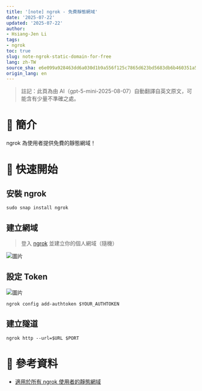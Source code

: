 ```yaml
---
title: '[note] ngrok - 免費靜態網域'
date: '2025-07-22'
updated: '2025-07-22'
author:
- Hsiang-Jen Li
tags:
- ngrok
toc: true
slug: note-ngrok-static-domain-for-free
lang: zh-TW
source_sha: e6e099a928463dd6a030d1b9a556f125c7865d623bd5683db6b460351a5e12b5
origin_lang: en
---
```


> 註記：此頁為由 AI（gpt-5-mini-2025-08-07）自動翻譯自英文原文，可能含有少量不準確之處。

# 📌 簡介

ngrok 為使用者提供免費的靜態網域！

<!-- more -->

# 🚀 快速開始

## 安裝 ngrok

```shell
sudo snap install ngrok
```

## 建立網域

> 登入 [ngrok](https://dashboard.ngrok.com/login) 並建立你的個人網域（隨機）

![圖片](https://hackmd.io/_uploads/BJj8LzTLge.png)

## 設定 Token

![圖片](https://hackmd.io/_uploads/BklCszTUlx.png)


```shell
ngrok config add-authtoken $YOUR_AUTHTOKEN
```

## 建立隧道

```shell
ngrok http --url=$URL $PORT
```

# 🔗 參考資料

- [適用於所有 ngrok 使用者的靜態網域](https://ngrok.com/blog-post/free-static-domains-ngrok-users)
